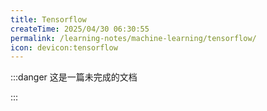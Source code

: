 ```yaml
---
title: Tensorflow
createTime: 2025/04/30 06:30:55
permalink: /learning-notes/machine-learning/tensorflow/
icon: devicon:tensorflow
---
```


:::danger 这是一篇未完成的文档

:::

<LinkCard icon="devicon:tensorflow" href="https://www.tensorflow.org/?hl=zh-cn" title="端到端机器学习平台" description=""></LinkCard>

<RepoCard repo="tensorflow/tensorflow"></RepoCard>